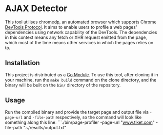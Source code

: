 # AJAX Detector

This tool utilises [chromedp](http://github.com/chromedp/chromedp), an automated browser which supports [Chrome DevTools Protocol](https://chromedevtools.github.io/devtools-protocol/). It aims to enable users to profile a web pages' dependencies using network capability of the DevTools. The dependencies in this context means any fetch or XHR request emitted from the page, which most of the time means other services in which the pages relies on to.

## Installation

This project is distributed as a [Go Module](https://github.com/golang/go/wiki/Modules). To use this tool, after cloning it in your machine, run the ```make build``` command on the clone directory, and the binary will be built on the `bin/` directory of the repository.

## Usage

Run the compiled binary and provide the target page and output file via `-page-url` and `-file-path` respectively, so the command will look like something along this line: ```./bin/page-profiler -page-url "www.tiket.com" -file-path "~/results/output.txt"
